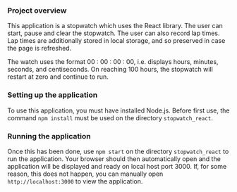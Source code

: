 ### Project overview
This application is a stopwatch which uses the React library.
The user can start, pause and clear the stopwatch.
The user can also record lap times.
Lap times are additionally stored in local storage, and so preserved in case the page is refreshed.

The watch uses the format 00 : 00 : 00 : 00, 
i.e. displays hours, minutes, seconds, and centiseconds.
On reaching 100 hours, the stopwatch will restart at zero and continue to run.

### Setting up the application
To use this application, you must have installed Node.js.
Before first use, the command `npm install` must be used on the directory `stopwatch_react`.

### Running the application
Once this has been done, use `npm start` on the directory `stopwatch_react` to run the application.
Your browser should then automatically open and the application will be displayed and ready on local host port 3000. 
If, for some reason, this does not happen, you can manually open `http://localhost:3000` to view the application.
